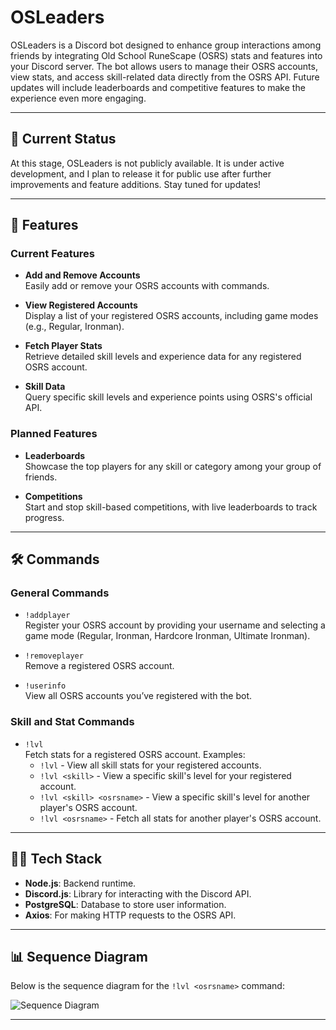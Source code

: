 # OSLeaders

OSLeaders is a Discord bot designed to enhance group interactions among friends by integrating Old School RuneScape (OSRS) stats and features into your Discord server. The bot allows users to manage their OSRS accounts, view stats, and access skill-related data directly from the OSRS API. Future updates will include leaderboards and competitive features to make the experience even more engaging.

---

## 🚧 Current Status

At this stage, OSLeaders is not publicly available. It is under active development, and I plan to release it for public use after further improvements and feature additions. Stay tuned for updates!

---

## 🚀 Features

### Current Features

- **Add and Remove Accounts**  
  Easily add or remove your OSRS accounts with commands.
- **View Registered Accounts**  
  Display a list of your registered OSRS accounts, including game modes (e.g., Regular, Ironman).

- **Fetch Player Stats**  
  Retrieve detailed skill levels and experience data for any registered OSRS account.

- **Skill Data**  
  Query specific skill levels and experience points using OSRS's official API.

### Planned Features

- **Leaderboards**  
  Showcase the top players for any skill or category among your group of friends.

- **Competitions**  
  Start and stop skill-based competitions, with live leaderboards to track progress.

---

## 🛠️ Commands

### General Commands

- `!addplayer`  
  Register your OSRS account by providing your username and selecting a game mode (Regular, Ironman, Hardcore Ironman, Ultimate Ironman).

- `!removeplayer`  
  Remove a registered OSRS account.

- `!userinfo`  
  View all OSRS accounts you’ve registered with the bot.

### Skill and Stat Commands

- `!lvl`  
  Fetch stats for a registered OSRS account. Examples:
  - `!lvl` - View all skill stats for your registered accounts.
  - `!lvl <skill>` - View a specific skill's level for your registered account.
  - `!lvl <skill> <osrsname>` - View a specific skill's level for another player's OSRS account.
  - `!lvl <osrsname>` - Fetch all stats for another player's OSRS account.

---

## 🧑‍💻 Tech Stack

- **Node.js**: Backend runtime.
- **Discord.js**: Library for interacting with the Discord API.
- **PostgreSQL**: Database to store user information.
- **Axios**: For making HTTP requests to the OSRS API.

---

## 📊 Sequence Diagram

Below is the sequence diagram for the `!lvl <osrsname>` command:

![Sequence Diagram](https://imgur.com/a/osleaders-sequence-diagram-VZix7gH.png)

---
